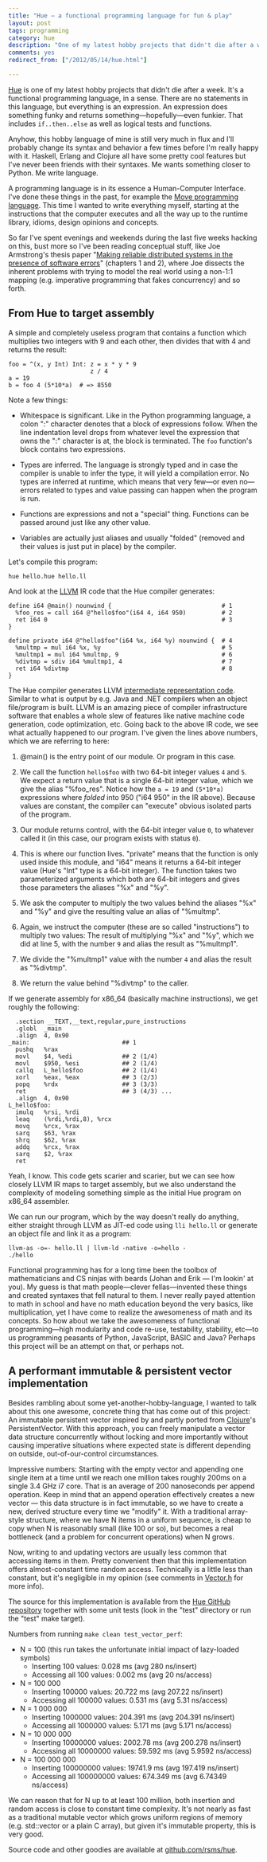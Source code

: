 ```yaml
---
title: "Hue — a functional programming language for fun & play"
layout: post
tags: programming
category: hue
description: "One of my latest hobby projects that didn't die after a week — a functional programming language where everything's an expression."
comments: yes
redirect_from: ["/2012/05/14/hue.html"]

---
```


[Hue](https://github.com/rsms/hue) is one of my latest hobby projects that didn't die after a week. It's a functional programming language, in a sense. There are no statements in this language, but everything is an expression. An expression does something funky and returns something—hopefully—even funkier. That includes `if..then..else` as well as logical tests and functions.

Anyhow, this hobby language of mine is still very much in flux and I'll probably change its syntax and behavior a few times before I'm really happy with it. Haskell, Erlang and Clojure all have some pretty cool features but I've never been friends with their syntaxes. Me wants something closer to Python. Me write language.

A programming language is in its essence a Human-Computer Interface. I've done these things in the past, for example the [Move programming language](https://github.com/rsms/move). This time I wanted to write everything myself, starting at the instructions that the computer executes and all the way up to the runtime library, idioms, design opinions and concepts.

So far I've spent evenings and weekends during the last five weeks hacking on this, bust more so I've been reading conceptual stuff, like Joe Armstrong's thesis paper "[Making reliable distributed systems in the presence of software errors](http://www.sics.se/~joe/thesis/armstrong_thesis_2003.pdf)" (chapters 1 and 2), where Joe dissects the inherent problems with trying to model the real world using a non-1:1 mapping (e.g. imperative programming that fakes concurrency) and so forth.

## From Hue to target assembly

A simple and completely useless program that contains a function which multiplies two integers with 9 and each other, then divides that with 4 and returns the result:

    foo = ^(x, y Int) Int: z = x * y * 9
                           z / 4
    a = 19
    b = foo 4 (5*10*a)  # => 8550

Note a few things:

- Whitespace is significant. Like in the Python programming language, a colon ":" character denotes that a block of expressions follow. When the line indentation level drops from whatever level the expression that owns the ":" character is at, the block is terminated. The `foo` function's block contains two expressions.

- Types are inferred. The language is strongly typed and in case the compiler is unable to infer the type, it will yield a compilation error. No types are inferred at runtime, which means that very few—or even no—errors related to types and value passing can happen when the program is run.

- Functions are expressions and not a "special" thing. Functions can be passed around just like any other value.

- Variables are actually just aliases and usually "folded" (removed and their values is just put in place) by the compiler.

Let's compile this program:

    hue hello.hue hello.ll

And look at the [LLVM](http://llvm.org/) IR code that the Hue compiler generates:

    define i64 @main() nounwind {                               # 1
      %foo_res = call i64 @"hello$foo"(i64 4, i64 950)          # 2
      ret i64 0                                                 # 3
    }

    define private i64 @"hello$foo"(i64 %x, i64 %y) nounwind {  # 4
      %multmp = mul i64 %x, %y                                  # 5
      %multmp1 = mul i64 %multmp, 9                             # 6
      %divtmp = sdiv i64 %multmp1, 4                            # 7
      ret i64 %divtmp                                           # 8
    }

The Hue compiler generates LLVM [intermediate representation code](http://llvm.org/docs/LangRef.html). Similar to what is output by e.g. Java and .NET compilers when an object file/program is built. LLVM is an amazing piece of compiler infrastructure software that enables a whole slew of features like native machine code generation, code optimization, etc. Going back to the above IR code, we see what actually happened to our program. I've given the lines above numbers, which we are referring to here:

1. @main() is the entry point of our module. Or program in this case.

2. We call the function `hello$foo` with two 64-bit integer values `4` and `5`. We expect a return value that is a single 64-bit integer value, which we give the alias "%foo_res". Notice how the `a = 19` and `(5*10*a)` expressions where _folded_ into 950 ("i64 950" in the IR above). Because values are constant, the compiler can "execute" obvious isolated parts of the program.

3. Our module returns control, with the 64-bit integer value `0`, to whatever called it (in this case, our program exists with status `0`).

4. This is where our function lives. "private" means that the function is only used inside this module, and "i64" means it returns a 64-bit integer value (Hue's "Int" type is a 64-bit integer). The function takes two parameterized arguments which both are 64-bit integers and gives those parameters the aliases "%x" and "%y".

5. We ask the computer to multiply the two values behind the aliases "%x" and "%y" and give the resulting value an alias of "%multmp".

6. Again, we instruct the computer (these are so called "instructions") to multiply two values: The result of multiplying "%x" and "%y", which we did at line 5, with the number `9` and alias the result as "%multmp1".

7. We divide the "%multmp1" value with the number `4` and alias the result as "%divtmp".

8. We return the value behind "%divtmp" to the caller.

If we generate assembly for x86_64 (basically machine instructions), we get roughly the following:

      .section __TEXT,__text,regular,pure_instructions
      .globl  _main
      .align  4, 0x90
    _main:                          ## 1
      pushq   %rax
      movl    $4, %edi              ## 2 (1/4) 
      movl    $950, %esi            ## 2 (1/4)
      callq   L_hello$foo           ## 2 (1/4)
      xorl    %eax, %eax            ## 3 (2/3)
      popq    %rdx                  ## 3 (3/3)
      ret                           ## 3 (4/3) ...
      .align  4, 0x90
    L_hello$foo:
      imulq   %rsi, %rdi            
      leaq    (%rdi,%rdi,8), %rcx
      movq    %rcx, %rax
      sarq    $63, %rax
      shrq    $62, %rax
      addq    %rcx, %rax
      sarq    $2, %rax
      ret

Yeah, I know. This code gets scarier and scarier, but we can see how closely LLVM IR maps to target assembly, but we also understand the complexity of modeling something simple as the initial Hue program on x86_64 assembler.

We can run our program, which by the way doesn't really do anything, either straight through LLVM as JIT-ed code using `lli hello.ll` or generate an object file and link it as a program:

    llvm-as -o=- hello.ll | llvm-ld -native -o=hello -
    ./hello

Functional programming has for a long time been the toolbox of mathematicians and CS ninjas with beards (Johan and Erik — I'm lookin' at you). My guess is that math people—clever fellas—invented these things and created syntaxes that fell natural to them. I never really payed attention to math in school and have no math education beyond the very basics, like multiplication, yet I have come to realize the awesomeness of math and its concepts. So how about we take the awesomeness of functional programming—high modularity and code re-use, testability, stability, etc—to us programming peasants of Python, JavaScript, BASIC and Java? Perhaps this project will be an attempt on that, or perhaps not.

## A performant immutable & persistent vector implementation

Besides rambling about some yet-another-hobby-language, I wanted to talk about this one awesome, concrete thing that has come out of this project: An immutable persistent vector inspired by and partly ported from [Clojure](http://clojure.org/)'s PersistentVector. With this approach, you can freely manipulate a vector data structure concurrently without locking and more importantly without causing imperative situations where expected state is different depending on outside, out-of-our-control circumstances.

Impressive numbers: Starting with the empty vector and appending one single item at a time until we reach one million takes roughly 200ms on a single 3.4 GHz i7 core. That is an average of 200 nanoseconds per append operation. Keep in mind that an append operation effectively creates a new vector — this data structure is in fact immutable, so we have to create a new, derived structure every time we "modify" it. With a traditional array-style structure, where we have N items in a uniform sequence, is cheap to copy when N is reasonably small (like 100 or so), but becomes a real bottleneck (and a problem for concurrent operations) when N grows.

Now, writing to and updating vectors are usually less common that accessing items in them. Pretty convenient then that this implementation offers almost-constant time random access. Technically is a little less than constant, but it's negligible in my opinion (see comments in [Vector.h](https://github.com/rsms/hue/blob/master/src/runtime/Vector.h) for more info).

The source for this implementation is available from the [Hue GitHub repository](https://github.com/rsms/hue) together with some unit tests (look in the "test" directory or run the "test" make target).

Numbers from running `make clean test_vector_perf`:

- N = 100 (this run takes the unfortunate initial impact of lazy-loaded symbols)
  - Inserting 100 values: 0.028 ms (avg 280 ns/insert)
  - Accessing all 100 values: 0.002 ms (avg 20 ns/access)
- N = 100 000
  - Inserting 100000 values: 20.722 ms (avg 207.22 ns/insert)
  - Accessing all 100000 values: 0.531 ms (avg 5.31 ns/access)
- N = 1 000 000
  - Inserting 1000000 values: 204.391 ms (avg 204.391 ns/insert)
  - Accessing all 1000000 values: 5.171 ms (avg 5.171 ns/access)
- N = 10 000 000
  - Inserting 10000000 values: 2002.78 ms (avg 200.278 ns/insert)
  - Accessing all 10000000 values: 59.592 ms (avg 5.9592 ns/access)
- N = 100 000 000
  - Inserting 100000000 values: 19741.9 ms (avg 197.419 ns/insert)
  - Accessing all 100000000 values: 674.349 ms (avg 6.74349 ns/access)

We can reason that for N up to at least 100 million, both insertion and random access is close to constant time complexity. It's not nearly as fast as a traditional mutable vector which grows uniform regions of memory (e.g. std::vector or a plain C array), but given it's immutable property, this is very good.

Source code and other goodies are available at [github.com/rsms/hue](https://github.com/rsms/hue).
